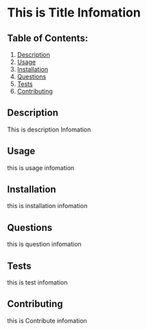  # This is Title Infomation

  ## Table of Contents:
  1. [Description](##description)
  2. [Usage](##usage)
  3. [Installation](##installation)
  4. [Questions](##questions)
  5. [Tests](##tests)
  6. [Contributing](##contributing)

  ## Description
  This is description Infomation

  ## Usage 
  this is usage infomation

  ## Installation
  this is installation infomation

  ## Questions
  this is question infomation

  ## Tests
  this is test infomation

  ## Contributing
  this is Contribute infomation

  